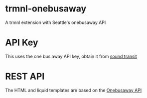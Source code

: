 # trmnl-onebusaway
A trmnl extension with Seattle's onebusaway API


# API Key

This uses the one bus away API key, obtain it from [sound transit](https://www.soundtransit.org/help-contacts/business-information/open-transit-data-otd)

# REST API

The HTML and liquid templates are based on the [Onebusaway API](https://developer.onebusaway.org/api/where)
